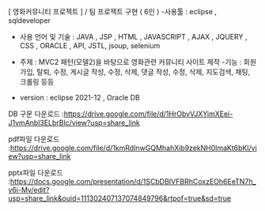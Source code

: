 [ 영화커뮤니티 프로젝트 ] / 팀 프로젝트 구현 ( 6인 ) -사용툴 : eclipse , sqldeveloper 

* 사용 언어 및 기술 : JAVA , JSP , HTML , JAVASCRIPT , AJAX , JQUERY , CSS , ORACLE , API, JSTL, jsoup, selenium 

* 주제 : MVC2 패턴(모델2)을 바탕으로 영화관련 커뮤니티 사이트 제작 -기능 : 회원가입, 탈퇴, 수정, 게시글 작성, 수정, 삭제, 댓글 작성, 수정, 삭제, 지도검색, 채팅, 크롤링 등등 

* version : eclipse 2021-12 , Oracle DB

DB 구문 다운로드 :https://drive.google.com/file/d/1HrObvVJXYimXEei-J1vmAnbl3ELbrBlc/view?usp=share_link

pdf파일 다운로드 :https://drive.google.com/file/d/1kmRdInwGQMhahXib9zekNH0lmaKt6bKl/view?usp=share_link

pptx파일 다운로드 :https://docs.google.com/presentation/d/1SCbDBIVFBRhCoxzEOh6EeTN7h_y6i-Mv/edit?usp=share_link&ouid=111302407137074849796&rtpof=true&sd=true
